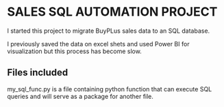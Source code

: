# SALES SQL AUTOMATION PROJECT

I started this project to migrate BuyPLus sales data to an SQL database.

I previously saved the data on excel shets and used Power BI for visualization but this process has become slow.

## Files included

my_sql_func.py is a file containing python function that can execute SQL queries and will serve as a package for another file.
